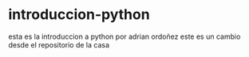 # introduccion-python
esta es la introduccion a python por adrian ordoñez
este es un cambio desde el repositorio de la casa